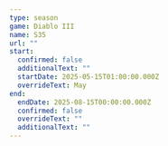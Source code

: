 ```yaml
---
type: season
game: Diablo III
name: S35
url: ""
start:
  confirmed: false
  additionalText: ""
  startDate: 2025-05-15T01:00:00.000Z
  overrideText: May
end:
  endDate: 2025-08-15T00:00:00.000Z
  confirmed: false
  overrideText: ""
  additionalText: ""
---
```

